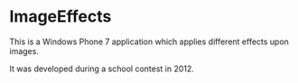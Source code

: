 # ImageEffects

This is a Windows Phone 7 application which applies different effects upon images.

It was developed during a school contest in 2012.
